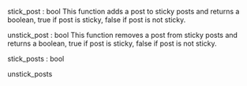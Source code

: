 
stick_post : bool
This function adds a post to sticky posts and returns a boolean, true if post is sticky, false if post is not sticky.

unstick_post : bool
This function removes a post from sticky posts and returns a boolean, true if post is sticky, false if post is not sticky.

stick_posts : bool

unstick_posts
